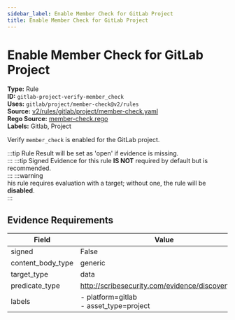 ```yaml
---
sidebar_label: Enable Member Check for GitLab Project
title: Enable Member Check for GitLab Project
---  
```

# Enable Member Check for GitLab Project  
**Type:** Rule  
**ID:** `gitlab-project-verify-member_check`  
**Uses:** `gitlab/project/member-check@v2/rules`  
**Source:** [v2/rules/gitlab/project/member-check.yaml](https://github.com/scribe-public/sample-policies/v2/rules/gitlab/project/member-check.yaml)  
**Rego Source:** [member-check.rego](https://github.com/scribe-public/sample-policies/v2/rules/gitlab/project/member-check.rego)  
**Labels:** Gitlab, Project  

Verify `member_check` is enabled for the GitLab project.

:::tip 
Rule Result will be set as 'open' if evidence is missing.  
::: 
:::tip 
Signed Evidence for this rule **IS NOT** required by default but is recommended.  
::: 
:::warning  
his rule requires evaluation with a target; without one, the rule will be **disabled**.  
::: 

## Evidence Requirements  
| Field | Value |
|-------|-------|
| signed | False |
| content_body_type | generic |
| target_type | data |
| predicate_type | http://scribesecurity.com/evidence/discovery/v0.1 |
| labels | - platform=gitlab<br/>- asset_type=project |


